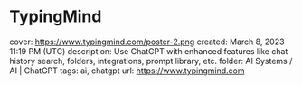 # TypingMind

cover: https://www.typingmind.com/poster-2.png
created: March 8, 2023 11:19 PM (UTC)
description: Use ChatGPT with enhanced features like chat history search, folders, integrations, prompt library, etc.
folder: AI Systems / AI | ChatGPT
tags: ai, chatgpt
url: https://www.typingmind.com